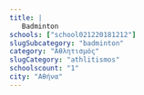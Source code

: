 ```yaml
---
title: |
   Badminton
schools: ["school021220181212"]
slugSubcategory: "badminton"
category: "Αθλητισμός"
slugCategory: "athlitismos"
schoolscount: "1"
city: "Αθήνα"
---
```



